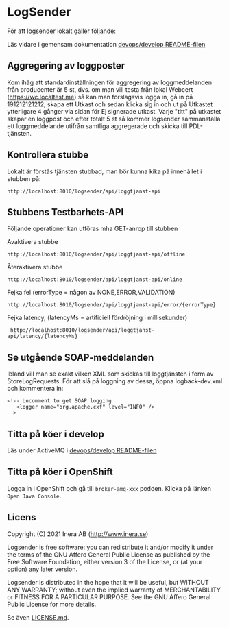 # LogSender

För att logsender lokalt gäller följande:

Läs vidare i gemensam dokumentation [devops/develop README-filen](https://github.com/sklintyg/devops/tree/release/2021-1/develop/README.md)

## Aggregering av loggposter
Kom ihåg att standardinställningen för aggregering av loggmeddelanden från producenter är 5 st, dvs. om man vill testa från lokal Webcert (https://wc.localtest.me) så kan man förslagsvis logga in, gå in på 191212121212, skapa ett Utkast och sedan klicka sig in och ut på Utkastet ytterligare 4 gånger via sidan för Ej signerade utkast. Varje "titt" på utkastet skapar en loggpost och efter totalt 5 st så kommer logsender sammanställa ett loggmeddelande utifrån samtliga aggregerade och skicka till PDL-tjänsten.

## Kontrollera stubbe

Lokalt är förstås tjänsten stubbad, man bör kunna kika på innehållet i stubben på:

    http://localhost:8010/logsender/api/loggtjanst-api
    
## Stubbens Testbarhets-API 
    
Följande operationer kan utföras mha GET-anrop till stubben
    
Avaktivera stubbe

    http://localhost:8010/logsender/api/loggtjanst-api/offline
    
Återaktivera stubbe

    http://localhost:8010/logsender/api/loggtjanst-api/online
    
Fejka fel (errorType = någon av NONE,ERROR,VALIDATION)

    http://localhost:8010/logsender/api/loggtjanst-api/error/{errorType}
    
Fejka latency, (latencyMs = artificiell fördröjning i millisekunder)

     http://localhost:8010/logsender/api/loggtjanst-api/latency/{latencyMs}

## Se utgående SOAP-meddelanden
Ibland vill man se exakt vilken XML som skickas till loggtjänsten i form av StoreLogRequests. För att slå på loggning av dessa, öppna logback-dev.xml och kommentera in:

    <!-- Uncomment to get SOAP logging
       <logger name="org.apache.cxf" level="INFO" />
    -->

## Titta på köer i develop
Läs under ActiveMQ i [devops/develop README-filen](https://github.com/sklintyg/devops/tree/release/2021-1/develop/README.md)

## Titta på köer i OpenShift
Logga in i OpenShift och gå till `broker-amq-xxx` podden. Klicka på länken `Open Java Console`.

## Licens
Copyright (C) 2021 Inera AB (http://www.inera.se)

Logsender is free software: you can redistribute it and/or modify it under the terms of the GNU Affero General Public License as published by the Free Software Foundation, either version 3 of the License, or (at your option) any later version.

Logsender is distributed in the hope that it will be useful, but WITHOUT ANY WARRANTY; without even the implied warranty of MERCHANTABILITY or FITNESS FOR A PARTICULAR PURPOSE.  See the GNU Affero General Public License for more details.

Se även [LICENSE.md](LICENSE.md). 